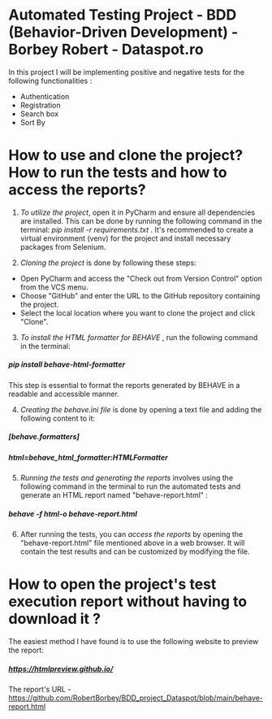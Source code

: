 # Automated Testing Project - BDD (Behavior-Driven Development) - Borbey Robert - Dataspot.ro

In this project I will be implementing positive and negative tests for the following functionalities :
- Authentication
- Registration
- Search box
- Sort By

# How to use and clone the project? How to run the tests and how to access the reports?

1. _To utilize the project_, open it in PyCharm and ensure all dependencies are installed. 
This can be done by running the following command in the terminal: _pip install -r requirements.txt_ . It's recommended to create a virtual environment (venv)
for the project and install necessary packages from Selenium.

2. _Cloning the project_ is done by following these steps:
- Open PyCharm and access the "Check out from Version Control" option from the VCS menu.
- Choose "GitHub" and enter the URL to the GitHub repository containing the project.
- Select the local location where you want to clone the project and click "Clone".

3. _To install the HTML formatter for BEHAVE_ , run the following command in the terminal:
##### _pip install behave-html-formatter_
This step is essential to format the reports generated by BEHAVE in a readable and accessible manner.

4. _Creating the behave.ini file_ is done by opening a text file and adding the following content to it:
##### _[behave.formatters]_
##### _html=behave_html_formatter:HTMLFormatter_

5. _Running the tests and generating the reports_ involves using the following command in the terminal to run the automated tests and generate an HTML report named "behave-report.html" :
##### _behave -f html-o behave-report.html_

6. After running the tests, you can _access the reports_ by opening the "behave-report.html" file mentioned above in a web browser. It will contain the test results and can be customized by modifying the file.

# How to open the project's test execution report without having to download it ?

The easiest method I have found is to use the following website to preview the report:

##### https://htmlpreview.github.io/

The report's URL - https://github.com/RobertBorbey/BDD_project_Dataspot/blob/main/behave-report.html
